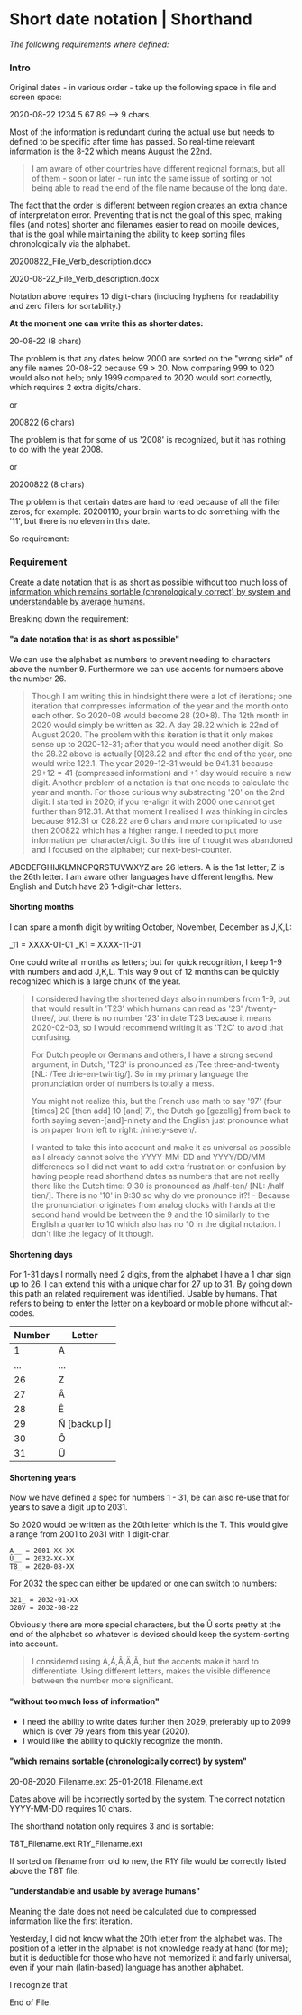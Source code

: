 # Short date notation | Shorthand

*The following requirements where defined:*

### Intro

Original dates - in various order - take up the following space in file and screen space:

2020-08-22 
1234 5 67 89 --> 9 chars. 

Most of the information is redundant during the actual use but needs to defined to be specific after time has passed. So real-time relevant information is the 8-22 which means August the 22nd. 

> I am aware of other countries have different regional formats, but all of them - soon or later - run into the same issue of sorting or not being able to read the end of the file name because of the long date.

The fact that the order is different between region creates an extra chance of interpretation error. Preventing that is not the goal of this spec, making files (and notes) shorter and filenames easier to read on mobile devices, that is the goal while maintaining the ability to keep sorting files chronologically via the alphabet.

20200822_File_Verb_description.docx

2020-08-22_File_Verb_description.docx

Notation above requires 10 digit-chars (including hyphens for readability and zero fillers for sortability.)



**At the moment one can write this as shorter dates:**

20-08-22 (8 chars) 

The problem is that any dates below 2000 are sorted on the "wrong side" of any file names 20-08-22 because 99 > 20. Now comparing 999 to 020 would also not help; only 1999 compared to 2020 would sort correctly, which requires 2 extra digits/chars.

or

200822 (6 chars)

The problem is that for some of us '2008' is recognized, but it has nothing to do with the year 2008. 

or

20200822 (8 chars)

The problem is that certain dates are hard to read because of all the filler zeros; for example: 20200110; your brain wants to do something with the '11', but there is no eleven in this date.

So  requirement:

### Requirement

<u>Create a date notation that is as short as possible without too much loss of information which remains sortable (chronologically correct) by system and understandable by average humans.</u>



Breaking down the requirement:



#### "a date notation that is as short as possible"

We can use the alphabet as numbers to prevent needing to characters above the number 9. Furthermore we can use accents for numbers above the number 26. 

> Though I am writing this in hindsight there were a lot of iterations; one iteration that compresses information of the year and the month onto each other. So 2020-08 would become 28 (20+8). The 12th month in 2020 would simply be written as 32. A day 28.22 which is 22nd of August 2020. The problem with this iteration is that it only makes sense up to 2020-12-31; after that you would need another digit. So the 28.22 above is actually [0]28.22 and after the end of the year, one would write 122.1. The year 2029-12-31 would be 941.31 because 29+12 = 41 (compressed information) and +1 day would require a new digit. Another problem of a notation is that one needs to calculate the year and month. For those curious why substracting '20' on the 2nd digit: I started in 2020; if you re-align it with 2000 one cannot get further than 912.31. At that moment I realised I was thinking in circles because 912.31 or 028.22 are 6 chars and more complicated to use then 200822 which has a higher range. I needed to put more information per character/digit. So this line of thought was abandoned and I focused on the alphabet; our next-best-counter. 

ABCDEFGHIJKLMNOPQRSTUVWXYZ are 26 letters. A is the 1st letter; Z is the 26th letter. I am aware other languages have different lengths. New English and Dutch have 26 1-digit-char letters.

#### Shorting months

I can spare a month digit by writing October, November, December as J,K,L:

_11 = XXXX-01-01
_K1 = XXXX-11-01

One could write all months as letters; but for quick recognition, I keep 1-9 with numbers and add J,K,L. This way 9 out of 12 months can be quickly recognized which is a large chunk of the year. 

> I considered having the shortened days also in numbers from 1-9, but that would result in 'T23' which humans can read as '23' /twenty-three/, but there is no number '23' in date T23 because it means 2020-02-03, so I would recommend writing it as 'T2C' to avoid that confusing. 
>
> For Dutch people or Germans and others, I have a strong second argument, in Dutch, 'T23' is pronounced as /Tee three-and-twenty [NL: /Tee drie-en-twintig/]. So in my primary language the pronunciation order of numbers is totally a mess. 
>
> You might not realize this, but the French use math to say '97' (four [times] 20 [then add] 10 [and] 7), the Dutch go [gezellig] from back to forth saying seven-[and]-ninety and the English just pronounce what is on paper from left to right: /ninety-seven/. 
>
> I wanted to take this into account and make it as universal as possible as I already cannot solve the YYYY-MM-DD and YYYY/DD/MM differences so I did not want to add extra frustration or confusion by having people read shorthand dates as numbers that are not really there like the Dutch time: 9:30 is pronounced as /half-ten/ [NL: /half tien/]. There is no '10' in 9:30 so why do we pronounce it?! - Because the pronunciation originates from analog clocks with hands at the second hand would be between the 9 and the 10 similarly to the English a quarter to 10 which also has no 10 in the digital notation. I don't like the legacy of it though.



#### Shortening days

For 1-31 days I normally need 2 digits, from the alphabet I have a 1 char sign up to 26. I can extend this with a unique char for 27 up to 31. By going down this path an related requirement was identified. Usable by humans. That refers to being to enter the letter on a keyboard or mobile phone without alt-codes.

| Number | Letter       |
| ------ | ------------ |
| 1      | A            |
| ...    | ...          |
| 26     | Z            |
| 27     | Â            |
| 28     | Ê            |
| 29     | Ñ [backup Î] |
| 30     | Ô            |
| 31     | Û            |

#### Shortening years

Now we have defined a spec for numbers 1 - 31, be can also re-use that for years to save a digit up to 2031.

So 2020 would be written as the 20th letter which is the T. This would give a range from 2001 to 2031 with 1 digit-char.

```
A__ = 2001-XX-XX
Û__ = 2032-XX-XX
T8_ = 2020-08-XX
```

For 2032 the spec can either be updated or one can switch to numbers:

```
321_ = 2032-01-XX
328V = 2032-08-22
```

Obviously there are more special characters, but the Û sorts pretty at the end of the alphabet so whatever is devised should keep the system-sorting into account.

> I considered using À,Á,Â,Ä,Ã, but the accents make it hard to differentiate. Using different letters, makes the visible difference between the number more significant. 



#### "without too much loss of information"

- I need the ability to write dates further then 2029, preferably up to 2099 which is over 79 years from this year (2020).
- I would like the ability to quickly recognize the month.



#### "which remains sortable (chronologically correct) by system"

20-08-2020_Filename.ext
25-01-2018_Filename.ext

Dates above will be incorrectly sorted by the system. The correct notation YYYY-MM-DD requires 10 chars.

The shorthand notation only requires 3 and is sortable:

T8T_Filename.ext
R1Y_Filename.ext

If sorted on filename from old to new, the R1Y file would be correctly listed above the T8T file.



#### "understandable and usable by average humans"

Meaning the date does not need be calculated due to compressed information like the first iteration. 

Yesterday, I did not know what the 20th letter from the alphabet was. The position of a letter in the alphabet is not knowledge ready at hand (for me); but it is deductible for those who have not memorized it and fairly universal, even if your main (latin-based) language has another alphabet. 

I recognize that 









































End of File.



